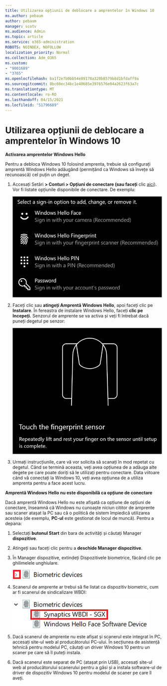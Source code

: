 ```yaml
---
title: Utilizarea opțiunii de deblocare a amprentelor în Windows 10
ms.author: pebaum
author: pebaum
manager: scotv
ms.audience: Admin
ms.topic: article
ms.service: o365-administration
ROBOTS: NOINDEX, NOFOLLOW
localization_priority: Normal
ms.collection: Adm_O365
ms.custom:
- "9001689"
- "3765"
ms.openlocfilehash: ba1f2e7b0bb54e89178a320b8579b8d1bfdaff9a
ms.sourcegitcommit: 8bc60ec34bc1e40685e3976576e04a2623f63a7c
ms.translationtype: MT
ms.contentlocale: ro-RO
ms.lasthandoff: 04/15/2021
ms.locfileid: "51796689"
---
```

# <a name="use-fingerprint-unlock-option-in-windows-10"></a>Utilizarea opțiunii de deblocare a amprentelor în Windows 10

**Activarea amprentelor Windows Hello**

Pentru a debloca Windows 10 folosind amprenta, trebuie să configurați amprentă Windows Hello adăugând (permițând ca Windows să învețe să recunoască) cel puțin un deget. 

1. Accesați Setări **> Conturi > Opțiuni de conectare (sau faceți** clic [aici](ms-settings:signinoptions?activationSource=GetHelp)). Vor fi listate opțiunile disponibile de conectare. De exemplu:

    ![Opțiuni de conectare.](media/sign-in-options.png)

2. Faceți clic sau **atingeți Amprentă Windows Hello**, apoi faceți clic pe **Instalare**. În fereastra de instalare Windows Hello, faceți **clic pe Incepeți.** Senzorul de amprente se va activa și veți fi întrebat dacă puneți degetul pe senzor:

   ![Senzor de amprente.](media/fingerprint-sensor.png)

3. Urmați instrucțiunile, care vă vor solicita să scanați în mod repetat cu degetul. Când se termină aceasta, veți avea opțiunea de a adăuga alte degete pe care poate doriți să le utilizați pentru conectare. Data viitoare când vă conectați la Windows 10, veți avea opțiunea de a utiliza amprenta pentru a face acest lucru.

**Amprentă Windows Hello nu este disponibilă ca opțiune de conectare**

Dacă amprentă Windows Hello nu este afișată ca opțiune de opțiuni de conectare, înseamnă că Windows nu cunoaște niciun cititor de amprente sau scaner atașat la PC sau că o politică de sistem împiedică utilizarea acesteia (de exemplu, **PC-ul** este gestionat de locul de muncă). Pentru a depana: 

1. Selectați **butonul Start** din bara de activități și căutați Manager **dispozitive**.

2. Atingeți sau faceți clic pentru a **deschide Manager dispozitive**.

3. În Manager dispozitive, extindeți Dispozitivele biometrice, făcând clic pe ghilimelele unghiulare.

   ![Dispozitive biometrice.](media/biometric-devices.png)

4. Scanerul de amprente ar trebui să fie listat ca dispozitiv biometric, cum ar fi scanerul de sindicalizare WBDI:

   ![Dispozitive biometrice.](media/biometric-devices-expanded.png)

5. Dacă scanerul de amprente nu este afișat și scanerul este integrat în PC, accesați site-ul web al producătorului PC-ului. În secțiunea de asistență tehnică pentru modelul PC, căutați un driver Windows 10 pentru un scaner pe care să îl puteți instala.

6. Dacă scanerul este separat de PC (atașat prin USB), accesați site-ul web al producătorului scanerului pentru a găsi și a instala software-ul de driver de dispozitiv Windows 10 pentru modelul de scaner pe care îl aveți.

